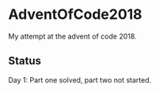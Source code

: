 # AdventOfCode2018
My attempt at the advent of code 2018.

## Status
Day 1: Part one solved, part two not started.
